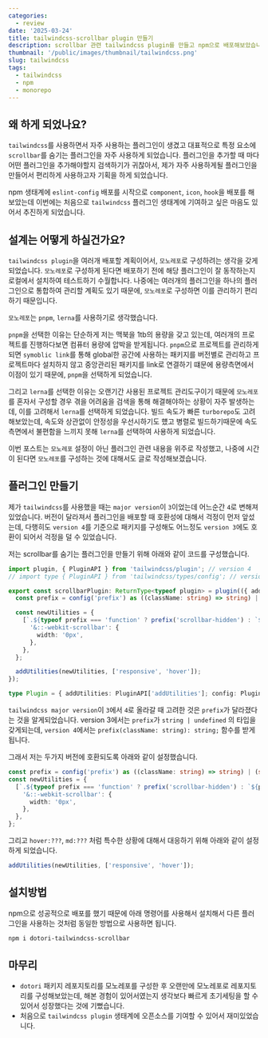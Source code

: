 ```yaml
---
categories:
  - review
date: '2025-03-24'
title: tailwindcss-scrollbar plugin 만들기
description: scrollbar 관련 tailwindcss plugin를 만들고 npm으로 배포해보았습니다.
thumbnail: '/public/images/thumbnail/tailwindcss.png'
slug: tailwindcss
tags:
  - tailwindcss
  - npm
  - monorepo
---
```


## 왜 하게 되었나요?

`tailwindcss`를 사용하면서 자주 사용하는 플러그인이 생겼고 대표적으로 특정 요소에 `scrollbar`를 숨기는 플러그인을 자주 사용하게 되었습니다.
플러그인을 추가할 때 마다 어떤 플러그인을 추가해야할지 검색하기가 귀찮아서, 제가 자주 사용하게될 플러그인을 만들어서 편리하게 사용하고자 기획을 하게 되었습니다.

npm 생태계에 `eslint-config` 배포를 시작으로 `component`, `icon`, `hook`을 배포를 해보았는데
이번에는 처음으로 `tailwindcss` 플러그인 생태계에 기여하고 싶은 마음도 있어서 추진하게 되었습니다.

## 설계는 어떻게 하실건가요?

`tailwindcss plugin`을 여러개 배포할 계획이어서, `모노레포`로 구성하려는 생각을 갖게되었습니다.
`모노레포`로 구성하게 된다면 배포하기 전에 해당 플러그인이 잘 동작하는지 로컬에서 설치하여 테스트하기 수월합니다.
나중에는 여러개의 플러그인을 하나의 플러그인으로 통합하여 관리할 계획도 있기 때문에, `모노레포`로 구성하면 이를 관리하기 편리하기 때문입니다.

`모노레포`는 `pnpm`, `lerna`를 사용하기로 생각했습니다.

`pnpm`을 선택한 이유는 단순하게 저는 맥북을 1tb의 용량을 갖고 있는데, 여러개의 프로젝트를 진행하다보면 컴퓨터 용량에 압박을 받게됩니다.
`pnpm`으로 프로젝트를 관리하게 되면 `symoblic link`를 통해 global한 공간에 사용하는 패키지를 버전별로 관리하고 프로젝트마다 설치하지 않고 중앙관리된 패키지를 link로 연결하기 떄문에 용량측면에서 이점이 있기 때문에, `pnpm`을 선택하게 되었습니다.

그리고 `lerna`를 선택한 이유는 오랜기간 사용된 프로젝트 관리도구이기 때문에 `모노레포`를 혼자서 구성할 경우 겪을 어려움을 검색을 통해 해결해야하는 상황이 자주 발생하는데, 이를 고려해서 `lerna`를 선택하게 되었습니다.
빌드 속도가 빠른 `turborepo`도 고려해보았는데, 속도와 상관없이 안정성을 우선시하기도 헀고 병렬로 빌드하기때문에 속도측면에서 불편함을 느끼지 못해 `lerna`를 선택하여 사용하게 되었습니다.

이번 포스트는 `모노레포` 설정이 아닌 플러그인 관련 내용을 위주로 작성했고, 나중에 시간이 된다면 `모노레포`를 구성하는 것에 대해서도 글로 작성해보겠습니다.

## 플러그인 만들기

제가 `tailwindcss`를 사용했을 때는 `major version`이 `3`이었는데 어느순간 `4`로 변해져 있었습니다.
버전이 달라져서 플러그인을 배포할 때 호환성에 대해서 걱정이 먼저 앞섰는데, 다행히도 `version 4`를 기준으로 패키지를 구성해도 어느정도 `version 3`에도 호환이 되어서 걱정을 덜 수 있었습니다.

저는 scrollbar를 숨기는 플러그인을 만들기 위해 아래와 같이 코드를 구성했습니다.

```ts
import plugin, { PluginAPI } from 'tailwindcss/plugin'; // version 4
// import type { PluginAPI } from 'tailwindcss/types/config'; // version 3

export const scrollbarPlugin: ReturnType<typeof plugin> = plugin(({ addUtilities, config }: Plugin) => {
  const prefix = config('prefix') as ((className: string) => string) | (string | undefined);

  const newUtilities = {
    [`.${typeof prefix === 'function' ? prefix('scrollbar-hidden') : `${prefix}scrollbar-hidden`}`]: {
      '&::-webkit-scrollbar': {
        width: '0px',
      },
    },
  };

  addUtilities(newUtilities, ['responsive', 'hover']);
});

type Plugin = { addUtilities: PluginAPI['addUtilities']; config: PluginAPI['config'] };
```

`tailwindcss major version`이 `3`에서 `4`로 올라갈 때 고려한 것은 `prefix`가 달라졌다는 것을 알게되었습니다.
version 3에서는 `prefix`가 `string | undefined` 의 타입을 갖게되는데, `version 4`에서는 `prefix(className: string): string;` 함수를 받게됩니다.

그래서 저는 두가지 버전에 호환되도록 아래와 같이 설정했습니다.

```ts
const prefix = config('prefix') as ((className: string) => string) | (string | undefined);
const newUtilities = {
  [`.${typeof prefix === 'function' ? prefix('scrollbar-hidden') : `${prefix}scrollbar-hidden`}`]: {
    '&::-webkit-scrollbar': {
      width: '0px',
    },
  },
};
```

그리고 `hover:???`, `md:???` 처럼 특수한 상황에 대해서 대응하기 위해 아래와 같이 설정하게 되었습니다.

```ts
addUtilities(newUtilities, ['responsive', 'hover']);
```

## 설치방법

npm으로 성공적으로 배포를 했기 때문에 아래 명령어를 사용해서 설치해서 다른 플러그인을 사용하는 것처럼 동일한 방법으로 사용하면 됩니다.

```bash
npm i dotori-tailwindcss-scrollbar
```

## 마무리

- `dotori` 패키지 레포지토리를 모노레포를 구성한 후 오랜만에 모노레포로 레포지토리를 구성해보았는데, 해본 경험이 있어서였는지 생각보다 빠르게 초기세팅을 할 수 있어서 성장했다는 것에 기뻤습니다.
- 처음으로 `tailwindcss plugin` 생태계에 오픈소스를 기여할 수 있어서 재미있었습니다.

<br/>
